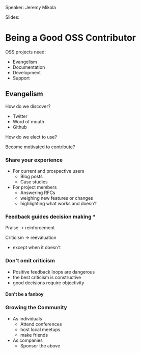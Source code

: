 Speaker: Jeremy Mikola

Slides:

# Being a Good OSS Contributor

OSS projects need:
- Evangelism
- Documentation
- Development
- Support

## Evangelism

How do we discover?
- Twitter
- Word of mouth
- Github

How do we elect to use?

Become motivated to contribute?

### Share your experience
- For current and prospective users
  - Blog posts
  - Case studies
- For project members
  - Answering RFCs
  - weighing new features or changes
  - highlighting what works and doesn't

### Feedback guides decision making *

Praise -> reinforcement

Criticism -> reevaluation

* except when it doesn't

### Don't omit criticism
- Positive feedback loops are dangerous
- the best criticism is constructive
- good decisions require objectivity

#### Don't be a fanboy

### Growing the Community
- As individuals
  - Attend conferences
  - host local meetups
  - make friends
- As companies
  - Sponsor the above
